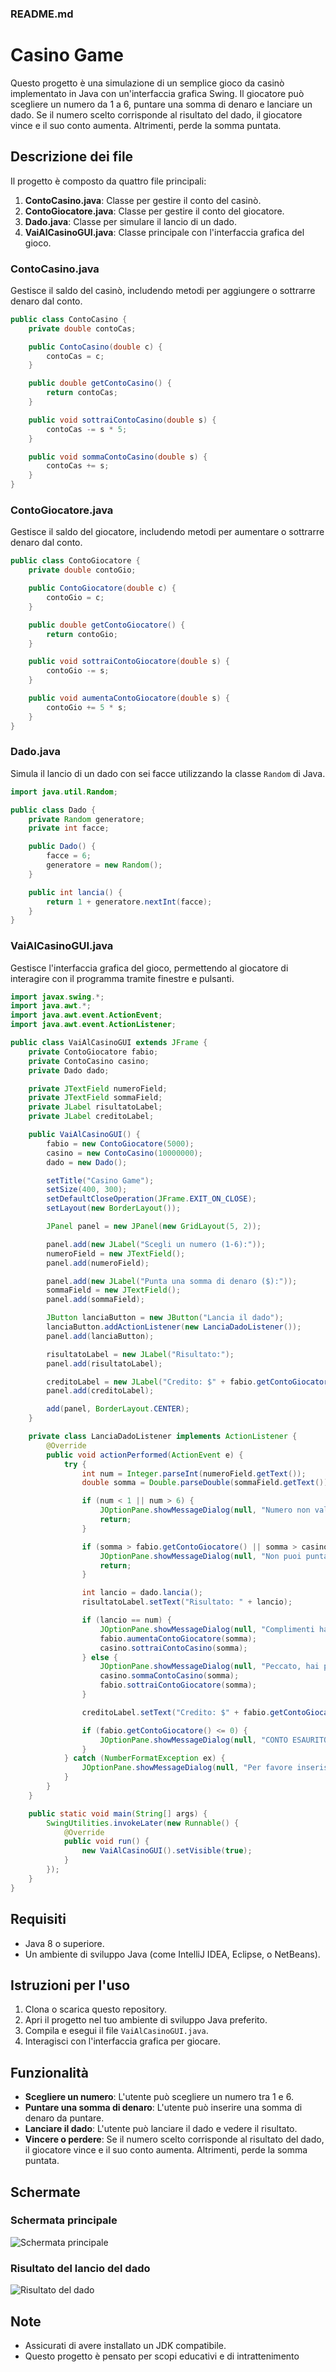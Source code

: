 ### README.md

# Casino Game

Questo progetto è una simulazione di un semplice gioco da casinò implementato in Java con un'interfaccia grafica Swing. Il giocatore può scegliere un numero da 1 a 6, puntare una somma di denaro e lanciare un dado. Se il numero scelto corrisponde al risultato del dado, il giocatore vince e il suo conto aumenta. Altrimenti, perde la somma puntata.

## Descrizione dei file

Il progetto è composto da quattro file principali:

1. **ContoCasino.java**: Classe per gestire il conto del casinò.
2. **ContoGiocatore.java**: Classe per gestire il conto del giocatore.
3. **Dado.java**: Classe per simulare il lancio di un dado.
4. **VaiAlCasinoGUI.java**: Classe principale con l'interfaccia grafica del gioco.

### ContoCasino.java

Gestisce il saldo del casinò, includendo metodi per aggiungere o sottrarre denaro dal conto.

```java
public class ContoCasino {
    private double contoCas;

    public ContoCasino(double c) {
        contoCas = c;
    }

    public double getContoCasino() {
        return contoCas;
    }

    public void sottraiContoCasino(double s) {
        contoCas -= s * 5;
    }

    public void sommaContoCasino(double s) {
        contoCas += s;
    }
}
```

### ContoGiocatore.java

Gestisce il saldo del giocatore, includendo metodi per aumentare o sottrarre denaro dal conto.

```java
public class ContoGiocatore {
    private double contoGio;

    public ContoGiocatore(double c) {
        contoGio = c;
    }

    public double getContoGiocatore() {
        return contoGio;
    }

    public void sottraiContoGiocatore(double s) {
        contoGio -= s;
    }

    public void aumentaContoGiocatore(double s) {
        contoGio += 5 * s;
    }
}
```

### Dado.java

Simula il lancio di un dado con sei facce utilizzando la classe `Random` di Java.

```java
import java.util.Random;

public class Dado {
    private Random generatore;
    private int facce;

    public Dado() {
        facce = 6;
        generatore = new Random();
    }

    public int lancia() {
        return 1 + generatore.nextInt(facce);
    }
}
```

### VaiAlCasinoGUI.java

Gestisce l'interfaccia grafica del gioco, permettendo al giocatore di interagire con il programma tramite finestre e pulsanti.

```java
import javax.swing.*;
import java.awt.*;
import java.awt.event.ActionEvent;
import java.awt.event.ActionListener;

public class VaiAlCasinoGUI extends JFrame {
    private ContoGiocatore fabio;
    private ContoCasino casino;
    private Dado dado;

    private JTextField numeroField;
    private JTextField sommaField;
    private JLabel risultatoLabel;
    private JLabel creditoLabel;

    public VaiAlCasinoGUI() {
        fabio = new ContoGiocatore(5000);
        casino = new ContoCasino(10000000);
        dado = new Dado();

        setTitle("Casino Game");
        setSize(400, 300);
        setDefaultCloseOperation(JFrame.EXIT_ON_CLOSE);
        setLayout(new BorderLayout());

        JPanel panel = new JPanel(new GridLayout(5, 2));

        panel.add(new JLabel("Scegli un numero (1-6):"));
        numeroField = new JTextField();
        panel.add(numeroField);

        panel.add(new JLabel("Punta una somma di denaro ($):"));
        sommaField = new JTextField();
        panel.add(sommaField);

        JButton lanciaButton = new JButton("Lancia il dado");
        lanciaButton.addActionListener(new LanciaDadoListener());
        panel.add(lanciaButton);

        risultatoLabel = new JLabel("Risultato:");
        panel.add(risultatoLabel);

        creditoLabel = new JLabel("Credito: $" + fabio.getContoGiocatore());
        panel.add(creditoLabel);

        add(panel, BorderLayout.CENTER);
    }

    private class LanciaDadoListener implements ActionListener {
        @Override
        public void actionPerformed(ActionEvent e) {
            try {
                int num = Integer.parseInt(numeroField.getText());
                double somma = Double.parseDouble(sommaField.getText());

                if (num < 1 || num > 6) {
                    JOptionPane.showMessageDialog(null, "Numero non valido. Scegli un numero da 1 a 6.");
                    return;
                }

                if (somma > fabio.getContoGiocatore() || somma > casino.getContoCasino() / 5) {
                    JOptionPane.showMessageDialog(null, "Non puoi puntare quella somma.");
                    return;
                }

                int lancio = dado.lancia();
                risultatoLabel.setText("Risultato: " + lancio);

                if (lancio == num) {
                    JOptionPane.showMessageDialog(null, "Complimenti hai vinto!");
                    fabio.aumentaContoGiocatore(somma);
                    casino.sottraiContoCasino(somma);
                } else {
                    JOptionPane.showMessageDialog(null, "Peccato, hai perso.");
                    casino.sommaContoCasino(somma);
                    fabio.sottraiContoGiocatore(somma);
                }

                creditoLabel.setText("Credito: $" + fabio.getContoGiocatore());

                if (fabio.getContoGiocatore() <= 0) {
                    JOptionPane.showMessageDialog(null, "CONTO ESAURITO");
                }
            } catch (NumberFormatException ex) {
                JOptionPane.showMessageDialog(null, "Per favore inserisci valori validi.");
            }
        }
    }

    public static void main(String[] args) {
        SwingUtilities.invokeLater(new Runnable() {
            @Override
            public void run() {
                new VaiAlCasinoGUI().setVisible(true);
            }
        });
    }
}
```

## Requisiti

- Java 8 o superiore.
- Un ambiente di sviluppo Java (come IntelliJ IDEA, Eclipse, o NetBeans).

## Istruzioni per l'uso

1. Clona o scarica questo repository.
2. Apri il progetto nel tuo ambiente di sviluppo Java preferito.
3. Compila e esegui il file `VaiAlCasinoGUI.java`.
4. Interagisci con l'interfaccia grafica per giocare.

## Funzionalità

- **Scegliere un numero**: L'utente può scegliere un numero tra 1 e 6.
- **Puntare una somma di denaro**: L'utente può inserire una somma di denaro da puntare.
- **Lanciare il dado**: L'utente può lanciare il dado e vedere il risultato.
- **Vincere o perdere**: Se il numero scelto corrisponde al risultato del dado, il giocatore vince e il suo conto aumenta. Altrimenti, perde la somma puntata.

## Schermate

### Schermata principale
![Schermata principale](screenshot_main.png)

### Risultato del lancio del dado
![Risultato del dado](screenshot_result.png)

## Note

- Assicurati di avere installato un JDK compatibile.
- Questo progetto è pensato per scopi educativi e di intrattenimento
  
